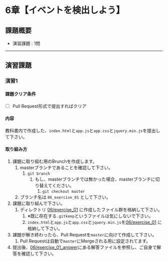 # 6章【イベントを検出しよう】

## 課題概要
 - 演習課題 : 1問

---
## 演習課題
### 演習1
#### 課題クリア条件
- [ ] Pull Request形式で提出すればクリア

#### 内容
教科書内で作成した、`index.html`と`app.js`と`app.css`と`jquery.min.js`を提出して下さい。


#### 取り組み方
1. 課題に取り組む用のBrunchを作成します。
   1. masterブランチであることを確認して下さい。
      1. `git branch`
         1. もし、masterブランチでは無かった場合、masterブランチに切り替えてください。
            1. `git checkout master`
   1. ブランチ名は `06_exercise_01` として下さい。
1. 課題に取り組んで下さい。
   1. ディレクトリ [06/exercise_01](./exercise_01) に作成したファイル群を格納して下さい。
      1. ※既に存在する`.gitkeep`というファイルは気にしないで下さい。
      1. `index.html`と`app.js`と`app.css`と`jquery.min.js`を[06/exercise_01](./exercise_01) に格納して下さい。
1. 課題が解き終わったら、Pull Requestを`master`に向けて作成して下さい。
   1. Pull Requestは自動で`master`にMergeされる用に設定されてます。
1. 提出後、[06/exercise_01_answer](./exercise_01_answer)にある解答ファイルを参照し、ご自身で解答を確認して下さい。


